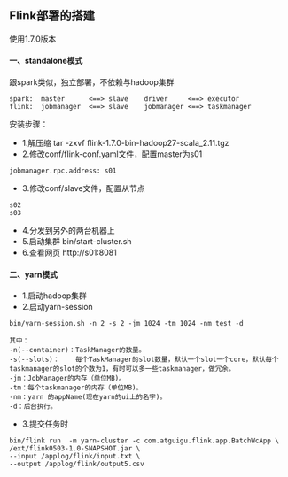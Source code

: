 ## Flink部署的搭建
使用1.7.0版本
#### 一、standalone模式
跟spark类似，独立部署，不依赖与hadoop集群
```
spark:  master      <==> slave    driver     <==> executor
flink:  jobmanager  <==> slave    jobmanager <==> taskmanager
```
安装步骤：
- 1.解压缩 tar -zxvf flink-1.7.0-bin-hadoop27-scala_2.11.tgz 
- 2.修改conf/flink-conf.yaml文件，配置master为s01
```
jobmanager.rpc.address: s01
```
- 3.修改conf/slave文件，配置从节点
```
s02
s03
```
- 4.分发到另外的两台机器上
- 5.启动集群 bin/start-cluster.sh
- 6.查看网页 http://s01:8081


#### 二、yarn模式
- 1.启动hadoop集群
- 2.启动yarn-session
```
bin/yarn-session.sh -n 2 -s 2 -jm 1024 -tm 1024 -nm test -d

其中：
-n(--container)：TaskManager的数量。
-s(--slots)：	每个TaskManager的slot数量，默认一个slot一个core，默认每个taskmanager的slot的个数为1，有时可以多一些taskmanager，做冗余。
-jm：JobManager的内存（单位MB)。
-tm：每个taskmanager的内存（单位MB)。
-nm：yarn 的appName(现在yarn的ui上的名字)。 
-d：后台执行。
```
- 3.提交任务时
```
bin/flink run  -m yarn-cluster -c com.atguigu.flink.app.BatchWcApp \
/ext/flink0503-1.0-SNAPSHOT.jar \   
--input /applog/flink/input.txt \ 
--output /applog/flink/output5.csv
```